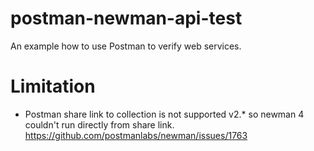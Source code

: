 # postman-newman-api-test
An example how to use Postman to verify web services.


# Limitation
- Postman share link to collection is not supported v2.* so newman 4 couldn't run directly from share link.
https://github.com/postmanlabs/newman/issues/1763

